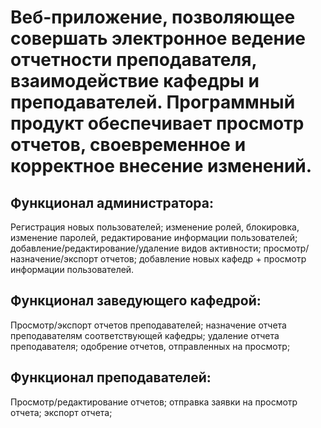 # Веб-приложение, позволяющее совершать электронное ведение отчетности преподавателя, взаимодействие кафедры и преподавателей. Программный продукт обеспечивает просмотр отчетов, своевременное и корректное внесение изменений.

## Функционал администратора: 
Регистрация новых пользователей; изменение ролей, блокировка, изменение паролей, редактирование информации пользователей; добавление/редактирование/удаление видов активности; просмотр/назначение/экспорт отчетов; добавление новых кафедр + просмотр информации пользователей.

## Функционал заведующего кафедрой: 
Просмотр/экспорт отчетов преподавателей; назначение отчета преподавателям соответствующей кафедры; удаление отчета преподавателя; одобрение отчетов, отправленных на просмотр;

## Функционал преподавателей: 
Просмотр/редактирование отчетов; отправка заявки на просмотр отчета; экспорт отчета;
